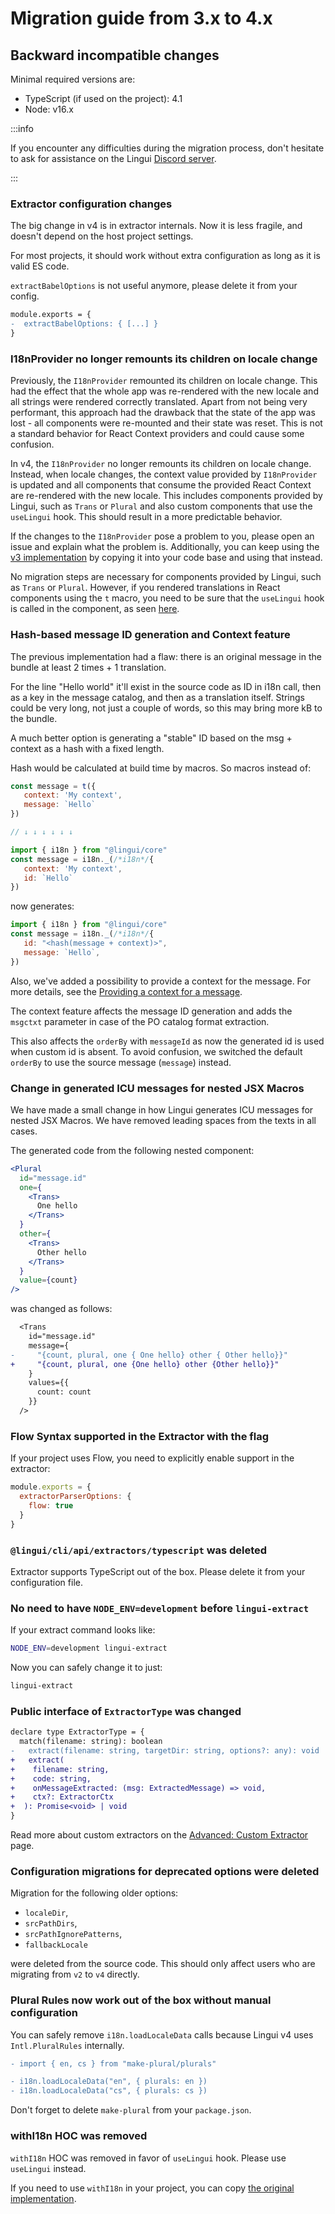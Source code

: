 # Migration guide from 3.x to 4.x

## Backward incompatible changes

Minimal required versions are:

- TypeScript (if used on the project): 4.1
- Node: v16.x

:::info

If you encounter any difficulties during the migration process, don't hesitate to ask for assistance on the Lingui [Discord server](https://discord.gg/gFWwAYnMtA).

:::

### Extractor configuration changes

The big change in v4 is in extractor internals. Now it is less fragile, and doesn't depend on the host project settings.

For most projects, it should work without extra configuration as long as it is valid ES code.

`extractBabelOptions` is not useful anymore, please delete it from your config.

```diff title="lingui.config.js"
module.exports = {
-  extractBabelOptions: { [...] }
}
```

### I18nProvider no longer remounts its children on locale change

Previously, the `I18nProvider` remounted its children on locale change. This had the effect that the whole app was re-rendered with the new locale and all strings were rendered correctly translated.
Apart from not being very performant, this approach had the drawback that the state of the app was lost - all components were re-mounted and their state was reset. This is not a standard behavior for React Context providers and could cause some confusion.

In v4, the `I18nProvider` no longer remounts its children on locale change. Instead, when locale changes, the context value provided by `I18nProvider` is updated and all components that consume the provided React Context are re-rendered with the new locale.
This includes components provided by Lingui, such as `Trans` or `Plural` and also custom components that use the `useLingui` hook. This should result in a more predictable behavior.

If the changes to the `I18nProvider` pose a problem to you, please open an issue and explain what the problem is. Additionally, you can keep using the [v3 implementation](https://github.com/lingui/js-lingui/blob/31dcab5a9a8f88bfa8b3a2c7cd12aa2d908a1d80/packages/react/src/I18nProvider.tsx#L58) by copying it into your code base and using that instead.

No migration steps are necessary for components provided by Lingui, such as `Trans` or `Plural`. However, if you rendered translations in React components using the `t` macro, you need to be sure that the `useLingui` hook is called in the component, as seen [here](/docs/ref/react.md#uselingui).

### Hash-based message ID generation and Context feature

The previous implementation had a flaw: there is an original message in the bundle at least 2 times + 1 translation.

For the line "Hello world" it'll exist in the source code as ID in i18n call, then as a key in the message catalog, and then as a translation itself. Strings could be very long, not just a couple of words, so this may bring more kB to the bundle.

A much better option is generating a "stable" ID based on the msg + context as a hash with a fixed length.

Hash would be calculated at build time by macros. So macros instead of:

```js
const message = t({
   context: 'My context',
   message: `Hello`
})

// ↓ ↓ ↓ ↓ ↓ ↓

import { i18n } from "@lingui/core"
const message = i18n._(/*i18n*/{
   context: 'My context',
   id: `Hello`
})
```

now generates:

```js
import { i18n } from "@lingui/core"
const message = i18n._(/*i18n*/{
   id: "<hash(message + context)>",
   message: `Hello`,
})
```

Also, we've added a possibility to provide a context for the message. For more details, see the [Providing a context for a message](/docs/tutorials/react-patterns.md#providing-a-context-for-a-message).

The context feature affects the message ID generation and adds the `msgctxt` parameter in case of the PO catalog format extraction.

This also affects the `orderBy` with `messageId` as now the generated id is used when custom id is absent. To avoid confusion, we switched the default `orderBy` to use the source message (`message`) instead.

### Change in generated ICU messages for nested JSX Macros

We have made a small change in how Lingui generates ICU messages for nested JSX Macros. We have removed leading spaces from the texts in all cases.

The generated code from the following nested component:
``` jsx
<Plural
  id="message.id"
  one={
    <Trans>
      One hello
    </Trans>
  }
  other={
    <Trans>
      Other hello
    </Trans>
  }
  value={count}
/>
```

was changed as follows:
``` diff
  <Trans
    id="message.id"
    message={
-     "{count, plural, one { One hello} other { Other hello}}"
+     "{count, plural, one {One hello} other {Other hello}}"
    }
    values={{
      count: count
    }}
  />
```

### Flow Syntax supported in the Extractor with the flag

If your project uses Flow, you need to explicitly enable support in the extractor:

```js title="lingui.config.js"
module.exports = {
  extractorParserOptions: {
    flow: true
  }
}
```

### `@lingui/cli/api/extractors/typescript` was deleted

Extractor supports TypeScript out of the box. Please delete it from your configuration file.

### No need to have `NODE_ENV=development` before `lingui-extract`

If your extract command looks like:

```bash
NODE_ENV=development lingui-extract
```

Now you can safely change it to just:

```bash
lingui-extract
```

### Public interface of `ExtractorType` was changed

```diff
declare type ExtractorType = {
  match(filename: string): boolean
-   extract(filename: string, targetDir: string, options?: any): void
+   extract(
+    filename: string,
+    code: string,
+    onMessageExtracted: (msg: ExtractedMessage) => void,
+    ctx?: ExtractorCtx
+  ): Promise<void> | void
}
```

Read more about custom extractors on the [Advanced: Custom Extractor](/guides/custom-extractor) page.

### Configuration migrations for deprecated options were deleted

Migration for the following older options:
- `localeDir`,
- `srcPathDirs`,
- `srcPathIgnorePatterns`,
- `fallbackLocale`

were deleted from the source code. This should only affect users who are migrating from `v2` to `v4` directly.

### Plural Rules now work out of the box without manual configuration

You can safely remove `i18n.loadLocaleData` calls because Lingui v4 uses `Intl.PluralRules` internally.

```diff
- import { en, cs } from "make-plural/plurals"

- i18n.loadLocaleData("en", { plurals: en })
- i18n.loadLocaleData("cs", { plurals: cs })
```

Don't forget to delete `make-plural` from your `package.json`.

### withI18n HOC was removed

`withI18n` HOC was removed in favor of `useLingui` hook. Please use `useLingui` instead.

If you need to use `withI18n` in your project, you can copy [the original implementation](https://github.com/lingui/js-lingui/blob/31dcab5a9a8f88bfa8b3a2c7cd12aa2d908a1d80/packages/react/src/I18nProvider.tsx#L33).
